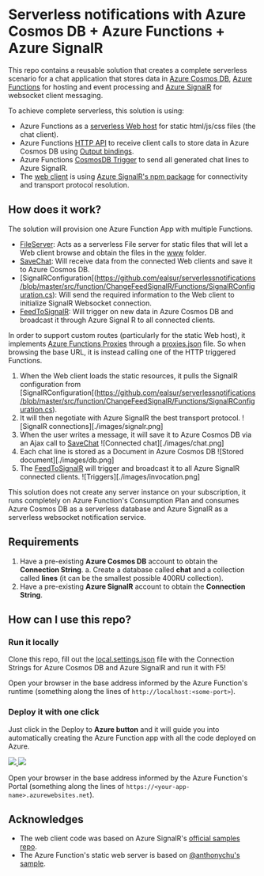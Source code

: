 # Serverless notifications with Azure Cosmos DB + Azure Functions + Azure SignalR

This repo contains a reusable solution that creates a complete serverless scenario for a chat application that stores data in [Azure Cosmos DB](https://docs.microsoft.com/azure/cosmos-db/introduction), [Azure Functions](https://azure.microsoft.com/services/functions/) for hosting and event processing and [Azure SignalR](https://docs.microsoft.com/azure/azure-signalr/signalr-overview) for websocket client messaging.

To achieve complete serverless, this solution is using:

* Azure Functions as a [serverless Web host](https://github.com/ealsur/serverlessnotifications/blob/master/src/function/ChangeFeedSignalR/Functions/FileServer.cs) for static html/js/css files (the chat client). 
* Azure Functions [HTTP API](https://github.com/ealsur/serverlessnotifications/blob/master/src/function/ChangeFeedSignalR/Functions/SaveChat.cs) to receive client calls to store data in Azure Cosmos DB using [Output bindings](https://docs.microsoft.com/azure/azure-functions/functions-bindings-cosmosdb#output).
* Azure Functions [CosmosDB Trigger](https://github.com/ealsur/serverlessnotifications/blob/master/src/function/ChangeFeedSignalR/Functions/FeedToSignalR.cs) to send all generated chat lines to Azure SignalR.
* The [web client](https://github.com/ealsur/serverlessnotifications/blob/master/src/function/ChangeFeedSignalR/www/index.html) is using [Azure SignalR's npm package](https://www.npmjs.com/package/@aspnet/signalr) for connectivity and transport protocol resolution.

## How does it work?

The solution will provision one Azure Function App with multiple Functions. 

* [FileServer](https://github.com/ealsur/serverlessnotifications/blob/master/src/function/ChangeFeedSignalR/Functions/FileServer.cs): Acts as a serverless File server for static files that will let a Web client browse and obtain the files in the [www](https://github.com/ealsur/serverlessnotifications/tree/master/src/function/ChangeFeedSignalR/www) folder.
* [SaveChat](https://github.com/ealsur/serverlessnotifications/blob/master/src/function/ChangeFeedSignalR/Functions/SaveChat.cs): Will receive data from the connected Web clients and save it to Azure Cosmos DB.
* [SignalRConfiguration[(https://github.com/ealsur/serverlessnotifications/blob/master/src/function/ChangeFeedSignalR/Functions/SignalRConfiguration.cs): Will send the required information to the Web client to initialize SignalR Websocket connection.
* [FeedToSignalR](https://github.com/ealsur/serverlessnotifications/blob/master/src/function/ChangeFeedSignalR/Functions/FeedToSignalR.cs): Will trigger on new data in Azure Cosmos DB and broadcast it through Azure Signal R to all connected clients.

In order to support custom routes (particularly for the static Web host), it implements [Azure Functions Proxies](https://docs.microsoft.com/azure/azure-functions/functions-proxies) through a [proxies.json](https://github.com/ealsur/serverlessnotifications/blob/master/src/function/ChangeFeedSignalR/proxies.json) file. So when browsing the base URL, it is instead calling one of the HTTP triggered Functions.

1. When the Web client loads the static resources, it pulls the SignalR configuration from [SignalRConfiguration[(https://github.com/ealsur/serverlessnotifications/blob/master/src/function/ChangeFeedSignalR/Functions/SignalRConfiguration.cs).
2. It will then negotiate with Azure SignalR the best transport protocol.
![SignalR connections][./images/signalr.png]
3. When the user writes a message, it will save it to Azure Cosmos DB via an Ajax call to [SaveChat](https://github.com/ealsur/serverlessnotifications/blob/master/src/function/ChangeFeedSignalR/Functions/SaveChat.cs)
![Connected chat][./images/chat.png]
4. Each chat line is stored as a Document in Azure Cosmos DB
![Stored document][./images/db.png]
5. The [FeedToSignalR](https://github.com/ealsur/serverlessnotifications/blob/master/src/function/ChangeFeedSignalR/Functions/FeedToSignalR.cs) will trigger and broadcast it to all Azure SignalR connected clients.
![Triggers][./images/invocation.png]

This solution does not create any server instance on your subscription, it runs completely on Azure Function's Consumption Plan and consumes Azure Cosmos DB as a serverless database and Azure SignalR as a serverless websocket notification service.

## Requirements

1. Have a pre-existing **Azure Cosmos DB** account to obtain the **Connection String**.
    a. Create a database called **chat** and a collection called **lines** (it can be the smallest possible 400RU collection).
2. Have a pre-existing **Azure SignalR** account to obtain the **Connection String**.

## How can I use this repo?

### Run it locally

Clone this repo, fill out the [local.settings.json](https://github.com/ealsur/serverlessnotifications/blob/master/src/function/ChangeFeedSignalR/local.settings.json) file with the Connection Strings for Azure Cosmos DB and Azure SignalR and run it with F5!

Open your browser in the base address informed by the Azure Function's runtime (something along the lines of `http://localhost:<some-port>`).

### Deploy it with one click

Just click in the Deploy to **Azure button** and it will guide you into automatically creating the Azure Function app with all the code deployed on Azure.

<a href="https://portal.azure.com/#create/Microsoft.Template/uri/https%3A%2F%2Fraw.githubusercontent.com%2Fealsur%2Fserverlessnotifications%2Fmaster%2Fazuredeploy.json" target="_blank">
    <img src="http://azuredeploy.net/deploybutton.png"/>
</a>
<a href="http://armviz.io/#/?load=https%3A%2F%2Fraw.githubusercontent.com%2Fealsur%2Fserverlessnotifications%2Fmaster%2Fazuredeploy.json" target="_blank">
    <img src="http://armviz.io/visualizebutton.png"/>
</a>

Open your browser in the base address informed by the Azure Function's Portal (something along the lines of `https://<your-app-name>.azurewebsites.net`).

## Acknowledges

* The web client code was based on Azure SignalR's [official samples repo](https://github.com/aspnet/AzureSignalR-samples/).
* The Azure Function's static web server is based on [@anthonychu's sample](https://github.com/anthonychu/azure-functions-static-file-server).